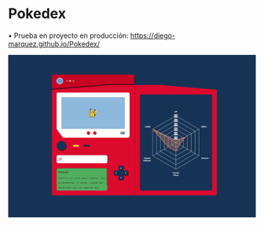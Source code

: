 # Pokedex
• Prueba en proyecto en producción: https://diego-marquez.github.io/Pokedex/

<img src="./images/pokedex-preview.png">
